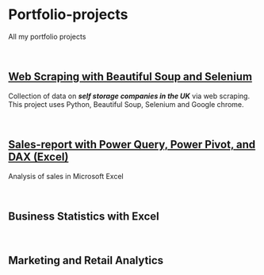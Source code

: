 # Portfolio-projects

All my portfolio projects


&nbsp;&nbsp;  



## [Web Scraping with Beautiful Soup and Selenium](https://github.com/EnuelOB-1/Portfolio-projects/blob/main/Sales-report%20with%20Power%20Query%2C%20Power%20Pivot%2C%20and%20DAX%20(Excel)/README.md)

Collection of data on **_self storage companies in the UK_**  via web scraping. This project uses Python, Beautiful Soup, Selenium and Google chrome.

&nbsp;&nbsp;  



## [Sales-report with Power Query, Power Pivot, and DAX (Excel)](https://github.com/EnuelOB-1/Portfolio-projects/blob/main/Sales-report%20with%20Power%20Query%2C%20Power%20Pivot%2C%20and%20DAX%20(Excel)/README.md)

Analysis of sales in Microsoft Excel

&nbsp;&nbsp;  



## Business Statistics with Excel


&nbsp;&nbsp;  


## Marketing and Retail Analytics

&nbsp;&nbsp;  



